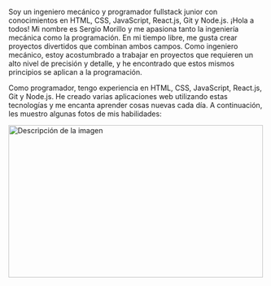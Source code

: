 Soy un ingeniero mecánico y programador fullstack junior con conocimientos en HTML, CSS, JavaScript, React.js, Git y Node.js.
¡Hola a todos! Mi nombre es Sergio Morillo y me apasiona tanto la ingeniería mecánica como la programación. En mi tiempo libre, me gusta crear proyectos divertidos que combinan ambos campos. Como ingeniero mecánico, estoy acostumbrado a trabajar en proyectos que requieren un alto nivel de precisión y detalle, y he encontrado que estos mismos principios se aplican a la programación.

Como programador, tengo experiencia en HTML, CSS, JavaScript, React.js, Git y Node.js. He creado varias aplicaciones web utilizando estas tecnologías y me encanta aprender cosas nuevas cada día. A continuación, les muestro algunas fotos de mis habilidades:

<img src="https://cdn.pixabay.com/photo/2017/08/05/11/16/logo-2582747_960_720.png" alt="Descripción de la imagen" width="500" height="300">







<!--
**SergioAMT/SergioAMT** is a ✨ _special_ ✨ repository because its `README.md` (this file) appears on your GitHub profile.

Here are some ideas to get you started:

- 🔭 I’m currently working on ...
- 🌱 I’m currently learning ...
- 👯 I’m looking to collaborate on ...
- 🤔 I’m looking for help with ...
- 💬 Ask me about ...
- 📫 How to reach me: ...
- 😄 Pronouns: ...
- ⚡ Fun fact: ...
-->
